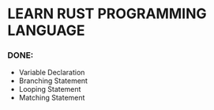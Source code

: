# LEARN RUST PROGRAMMING LANGUAGE

### DONE:
- Variable Declaration
- Branching Statement
- Looping Statement
- Matching Statement
